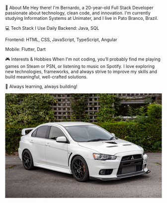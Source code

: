 👋 About Me
Hey there! I'm Bernardo, a 20-year-old Full Stack Developer passionate about technology, clean code, and innovation.
I'm currently studying Information Systems at Unimater, and I live in Pato Branco, Brazil.

💻 Tech Stack I Use Daily
Backend:
Java, SQL

Frontend:
HTML, CSS, JavaScript, TypeScript, Angular

Mobile:
Flutter, Dart

🎮 Interests & Hobbies
When I'm not coding, you’ll probably find me playing games on Steam or PSN, or listening to music on Spotify.
I love exploring new technologies, frameworks, and always strive to improve my skills and build meaningful, well-crafted solutions.

🚀 Always learning, always building!

![My favorite car](./lancer.jpg)
